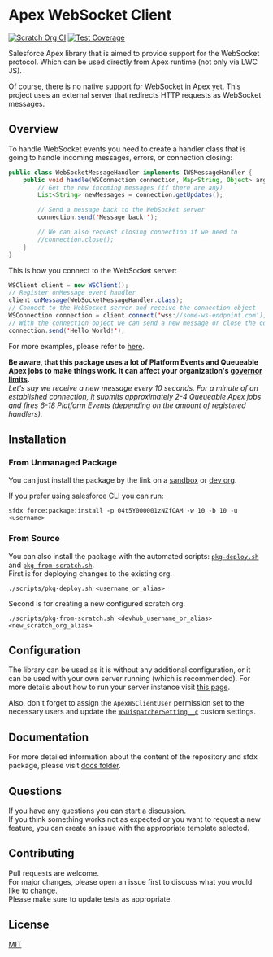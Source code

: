 # Apex WebSocket Client

[![Scratch Org CI](https://github.com/IlyaMatsuev/Apex-WebSocket-Client/actions/workflows/scratch-org-ci.yml/badge.svg?branch=main)](https://github.com/IlyaMatsuev/Apex-WebSocket-Client/actions/workflows/scratch-org-ci.yml)
[![Test Coverage](https://codecov.io/gh/IlyaMatsuev/Apex-WebSocket-Client/branch/main/graph/badge.svg?token=PSRCUDWM3P)](https://codecov.io/gh/IlyaMatsuev/Apex-WebSocket-Client)

Salesforce Apex library that is aimed to provide support for the WebSocket protocol. Which can be used directly from Apex runtime (not only via LWC JS).

Of course, there is no native support for WebSocket in Apex yet. This project uses an external server that redirects HTTP requests as WebSocket messages.

## Overview

To handle WebSocket events you need to create a handler class that is going to handle incoming messages, errors, or connection closing:

```java
public class WebSocketMessageHandler implements IWSMessageHandler {
    public void handle(WSConnection connection, Map<String, Object> args) {
        // Get the new incoming messages (if there are any)
        List<String> newMessages = connection.getUpdates();

        // Send a message back to the WebSocket server
        connection.send('Message back!');

        // We can also request closing connection if we need to
        //connection.close();
    }
}
```

This is how you connect to the WebSocket server:

```java
WSClient client = new WSClient();
// Register onMessage event handler
client.onMessage(WebSocketMessageHandler.class);
// Connect to the WebSocket server and receive the connection object
WSConnection connection = client.connect('wss://some-ws-endpoint.com');
// With the connection object we can send a new message or close the connection
connection.send('Hello World!');
```

For more examples, please refer to [here](docs/examples).

**Be aware, that this package uses a lot of Platform Events and Queueable Apex jobs to make things work. It can affect your organization's [governor limits](https://developer.salesforce.com/docs/atlas.en-us.234.0.platform_events.meta/platform_events/platform_event_limits.htm).**  
_Let's say we receive a new message every 10 seconds. For a minute of an established connection, it submits approximately 2-4 Queueable Apex jobs and fires 6-18 Platform Events (depending on the amount of registered handlers)._

## Installation

### From Unmanaged Package

You can just install the package by the link on a [sandbox](https://test.salesforce.com/packaging/installPackage.apexp?p0=04t5Y000001zNZfQAM) or [dev org](https://login.salesforce.com/packaging/installPackage.apexp?p0=04t5Y000001zNZfQAM).

If you prefer using salesforce CLI you can run:

```
sfdx force:package:install -p 04t5Y000001zNZfQAM -w 10 -b 10 -u <username>
```

### From Source

You can also install the package with the automated scripts: [`pkg-deploy.sh`](scripts/pkg-deploy.sh) and [`pkg-from-scratch.sh`](scripts/pkg-from-scratch.sh).  
First is for deploying changes to the existing org.

```
./scripts/pkg-deploy.sh <username_or_alias>
```

Second is for creating a new configured scratch org.

```
./scripts/pkg-from-scratch.sh <devhub_username_or_alias> <new_scratch_org_alias>
```

## Configuration

The library can be used as it is without any additional configuration, or it can be used with your own server running (which is recommended). For more details about how to run your server instance visit [this page](src/ws-dispatcher).

Also, don't forget to assign the `ApexWSClientUser` permission set to the necessary users and update the [`WSDispatcherSetting__c`](docs/README.md#wsdispatchersettingc) custom settings.

## Documentation

For more detailed information about the content of the repository and sfdx package, please visit [docs folder](docs).

## Questions

If you have any questions you can start a discussion.  
If you think something works not as expected or you want to request a new feature, you can create an issue with the appropriate template selected.

## Contributing

Pull requests are welcome.  
For major changes, please open an issue first to discuss what you would like to change.  
Please make sure to update tests as appropriate.

## License

[MIT](LICENSE)

